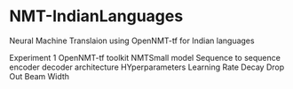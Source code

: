 # NMT-IndianLanguages
Neural Machine Translaion using OpenNMT-tf for Indian languages

Experiment 1
  OpenNMT-tf toolkit
  NMTSmall model 
  Sequence to sequence encoder decoder architecture
  HYperparameters
    Learning Rate
    Decay
    Drop Out
    Beam Width
    
    
